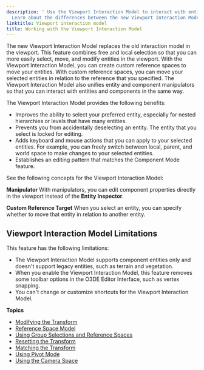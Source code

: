 ```yaml
---
description: ' Use the Viewport Interaction Model to interact with entities in the Open 3D Engine viewport.
  Learn about the differences between the new Viewport Interaction Model and the old interaction model. '
linktitle: Viewport interaction model
title: Working with the Viewport Interaction Model
---
```


The new Viewport Interaction Model replaces the old interaction model in the viewport. This feature combines free and local selection so that you can more easily select, move, and modify entities in the viewport. With the Viewport Interaction Model, you can create custom reference spaces to move your entities. With custom reference spaces, you can move your selected entities in relation to the reference that you specified. The Viewport Interaction Model also unifies entity and component manipulators so that you can interact with entities and components in the same way.

The Viewport Interaction Model provides the following benefits:
+ Improves the ability to select your preferred entity, especially for nested hierarchies or levels that have many entities.
+ Prevents you from accidentally deselecting an entity. The entity that you select is locked for editing.
+ Adds keyboard and mouse actions that you can apply to your selected entities. For example, you can freely switch between local, parent, and world space to make changes to your selected entities.
+ Establishes an editing pattern that matches the Component Mode feature.

See the following concepts for the Viewport Interaction Model:

**Manipulator**
With manipulators, you can edit component properties directly in the viewport instead of the **Entity Inspector**.

**Custom Reference Target**
When you select an entity, you can specify whether to move that entity in relation to another entity.

## Viewport Interaction Model Limitations 

This feature has the following limitations:
+ The Viewport Interaction Model supports component entities only and doesn't support legacy entities, such as terrain and vegetation.
+ When you enable the Viewport Interaction Model, this feature removes some toolbar options in the O3DE Editor Interface, such as vertex snapping.
+ You can't change or customize shortcuts for the Viewport Interaction Model.

**Topics**

+ [Modifying the Transform](/docs/user-guide/editor/viewport/viewport-interaction-model-transform/)
+ [Reference Space Model](/docs/user-guide/editor/viewport/viewport-interaction-model-reference-space-model/)
+ [Using Group Selections and Reference Spaces](/docs/user-guide/editor/viewport/group-selections-reference-spaces/)
+ [Resetting the Transform](/docs/user-guide/editor/viewport/reset-transform/)
+ [Matching the Transform](/docs/user-guide/editor/viewport/transform-matching/)
+ [Using Pivot Mode](/docs/user-guide/editor/viewport/pivot-mode/)
+ [Using the Camera Space](/docs/user-guide/editor/camera-space/)
